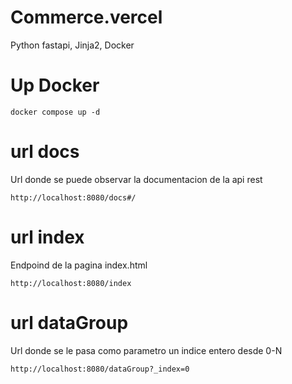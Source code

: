# Commerce.vercel
Python fastapi, Jinja2, Docker

# Up Docker
```Docker
docker compose up -d
```

# url docs
Url donde se puede observar la documentacion de la api rest
```url 
http://localhost:8080/docs#/
```

# url index
Endpoind de la pagina index.html 
```url 
http://localhost:8080/index
```

# url dataGroup
  Url donde se le pasa como parametro un indice entero desde 0-N
```url 
http://localhost:8080/dataGroup?_index=0
```


<!-- This content will not appear in the rendered Markdown -->

